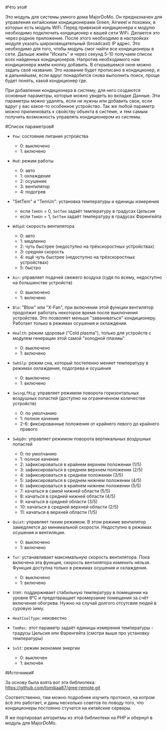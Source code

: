 #Что это#

Это модуль для системы умного дома MajorDoMo. Он предназначен для управления китайскими кондиционерами Green, Airweel и похожих, в которых есть модуль WiFi.
Перед привязкой кондиционера к модулю необходимо подключить кондиционер к вашей сети WiFi. Делается это через родное приложение.
После этого необходимо в настройках модуля указать широковещательный (broadcast) IP адрес. Это необходимо для того, чтобы модуль смог найти все кондиционеры в сети.
Дальше жмём "Искать" и через секунд 5-10 получаем список всех найденных кондиционеров.
Напротив необходимого нам кондиционера жмём кнопку добавить. В открывшемся окне можно задать своё название. Это название будет прописано в кондиционер, и в дальнейшем, если вдруг понадобится снова выполнить поиск, проще будет понять, какой кондиционер где.

При добавлении кондиционера в систему, для него создаются основные параметры, которые можно увидеть во вкладке Данные.
Эти параметры можно удалять, если не нужны или добавить свои, если вдруг у вас какое-то особенное устройство.
Так же любой параметр можно прилинковать к свойству объекта в системе, и тем самым получить возможность управлять кондиционером из системы.

#Список параметров#

* `Pow`: состояние питания устройства
  * 0: выключено
  * 1: включено
  
* `Mod`: режим работы
  * 0: авто
  * 1: охлаждение
  * 2: осушение
  * 3: вентилятор
  * 4: подогрев
  
* "SetTem" и "TemUn": установка температуры и единицы измерения
  * если `TemUn` = 0, `SetTem` задаёт температуру в градусах Цельсия
  * если `TemUn` = 1, `SetTem` задаёт температуру в градусах Фаренгейта
  
* `WdSpd`: скорость вентилятора
  * 0: авто
  * 1: медленно
  * 2: чуть быстрее (недоступно на трёхскоростных устройствах)
  * 3: средняя скорость
  * 4: ещё чуть быстрее (недоступно на трёхскоростных устройствах)
  * 5: быстро

* `Air`: управляет подачей свежего воздуха (судя по всему, недоступно на большинстве устройств)
  * 0: выключено
  * 1: включено

* `Blo`: "Blow" или "X-Fan", при включении этой функции вентилятор продолжит работать некоторое время после выключения устройства. Это позволяет меньше "заваниваться" кондиционеру. Работает только в режимах осушения и охлаждения.

* `Health`: режим здоровья ("Cold plasma"), только для устройств с модулем генерации этой самой "холодной плазмы"
  * 0: выключено
  * 1: включено
  
* `SwhSlp`: режим сна, который постепенно меняет температуру в режимах охлаждения, подогрева и осушения
  * 0: выключено
  * 1: включено

* `SwingLfRig`: управляет режимом поворота горизонтальных воздушных лопастей (доступно на ограниченном количестве устройств)
  * 0: по умолчанию
  * 1: полное качение
  * 2-6: фиксированные положения от крайнего левого до крайнего правого

* `SwUpDn`: управляет режимом поворота вертикальных воздушных лопастей
  * 0: по умолчанию
  * 1: полное качение
  * 2: зафиксироваться в крайнем верхнем положении (1/5)
  * 3: зафиксироваться в среднем верхнем положении (2/5)
  * 4: зафиксироваться в среднем положении (3/5)
  * 5: зафиксироваться в среднем нижнем положении (4/5)
  * 6: зафиксироваться в крайнем нижнем положении (5/5)
  * 7: качаться в самой нижней области (5/5)
  * 8: качаться в средней нижней области (4/5)
  * 9: качаться в средней области (3/5)
  * 10: качаться в средней верхней области (2/5)
  * 11: качаться в  верхней области (1/5)

* `Quiet`: управляет тихим режимом. В этом режиме вентилятор замедляется до минимальной скорости. Недоступно в режимах осушения и вентиляции.
  * 0: выключено
  * 1: включено
  
* `Tur`: устанавливает максимальную скорость вентилятора. Пока включена эта функция, скорость вентилятора изменить нельзя. Функция доступна только в режимах осушения и охлаждения.
  * 0: выключено
  * 1: включено

* `StHt`: поддерживает стабильную температуру в помещении на уровне 8°C и предотвращает промерзание помещения за счёт включения обогрева. Нужно на случай долгого отсутсвия людей в суровую зиму.

* `HeatCoolType`: неизвестно

* `TemRec`: этот параметр задаёт единицы измерения температуры - градусы Цельсия или Фаренгейта (смотри выше про установку температуры)

* `SvSt`: режим экономии энергии
  * 0: выключен
  * 1: включён

#Источники#

За основу была взята вот эта библиотека:
https://github.com/tomikaa87/gree-remote.git

Соответственно, там можно подробнее изучить протокол, на котром всё это работает, и даны несколько советов по поводу того, что кондиционеры постоянно стучатся на китайские серверы.

Я же портировал алгоритмы из этой библиотеки на PHP и обернул в модуль для MajorDoMo.


